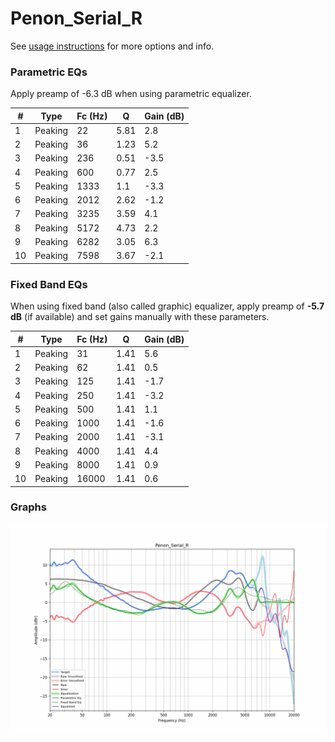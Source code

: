 # Penon_Serial_R
See [usage instructions](https://github.com/jaakkopasanen/AutoEq#usage) for more options and info.

### Parametric EQs
Apply preamp of -6.3 dB when using parametric equalizer.

|   # | Type    |   Fc (Hz) |    Q |   Gain (dB) |
|-----|---------|-----------|------|-------------|
|   1 | Peaking |        22 | 5.81 |         2.8 |
|   2 | Peaking |        36 | 1.23 |         5.2 |
|   3 | Peaking |       236 | 0.51 |        -3.5 |
|   4 | Peaking |       600 | 0.77 |         2.5 |
|   5 | Peaking |      1333 | 1.1  |        -3.3 |
|   6 | Peaking |      2012 | 2.62 |        -1.2 |
|   7 | Peaking |      3235 | 3.59 |         4.1 |
|   8 | Peaking |      5172 | 4.73 |         2.2 |
|   9 | Peaking |      6282 | 3.05 |         6.3 |
|  10 | Peaking |      7598 | 3.67 |        -2.1 |

### Fixed Band EQs
When using fixed band (also called graphic) equalizer, apply preamp of **-5.7 dB** (if available) and set gains manually with these parameters.

|   # | Type    |   Fc (Hz) |    Q |   Gain (dB) |
|-----|---------|-----------|------|-------------|
|   1 | Peaking |        31 | 1.41 |         5.6 |
|   2 | Peaking |        62 | 1.41 |         0.5 |
|   3 | Peaking |       125 | 1.41 |        -1.7 |
|   4 | Peaking |       250 | 1.41 |        -3.2 |
|   5 | Peaking |       500 | 1.41 |         1.1 |
|   6 | Peaking |      1000 | 1.41 |        -1.6 |
|   7 | Peaking |      2000 | 1.41 |        -3.1 |
|   8 | Peaking |      4000 | 1.41 |         4.4 |
|   9 | Peaking |      8000 | 1.41 |         0.9 |
|  10 | Peaking |     16000 | 1.41 |         0.6 |

### Graphs
![](./Penon_Serial_R.png)
